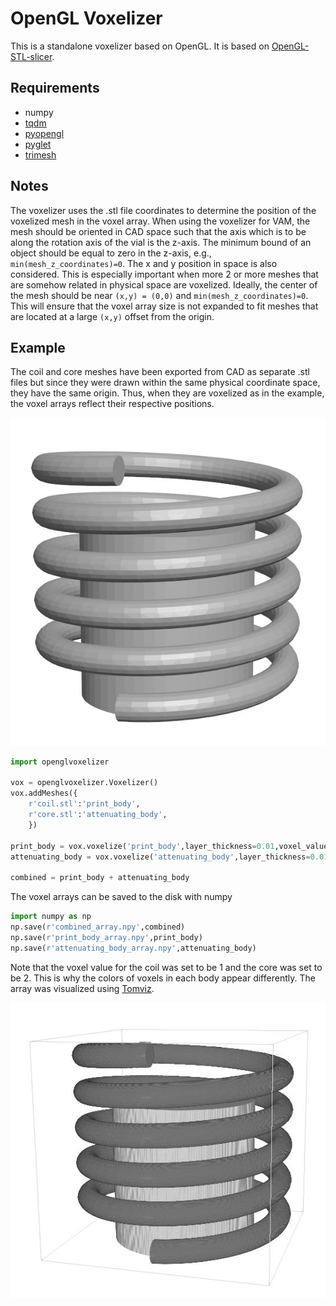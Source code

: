 # OpenGL Voxelizer

This is a standalone voxelizer based on OpenGL. It is based on [OpenGL-STL-slicer](https://github.com/3D-Printing-for-Microfluidics/OpenGL-STL-slicer).

## Requirements
- numpy
- [tqdm](https://anaconda.org/conda-forge/tqdm)
- [pyopengl](https://anaconda.org/anaconda/pyopengl)
- [pyglet](https://anaconda.org/conda-forge/pyglet)
- [trimesh](https://anaconda.org/conda-forge/trimesh)


## Notes

The voxelizer uses the .stl file coordinates to determine the position of the voxelized mesh in the voxel array. When using the voxelizer for VAM, the mesh should be oriented in CAD space such that the axis which is to be along the rotation axis of the vial is the z-axis.
The minimum bound of an object should be equal to zero in the z-axis, e.g., `min(mesh_z_coordinates)=0`. 
The x and y position in space is also considered. This is especially important when more 2 or more meshes that are somehow related in physical space are voxelized. 
Ideally, the center of the mesh should be near `(x,y) = (0,0)` and `min(mesh_z_coordinates)=0`. This will ensure that the voxel array size is not expanded to fit meshes that are located at a large `(x,y)` offset from the origin.

## Example

The coil and core meshes have been exported from CAD as separate .stl files but since they were drawn within the same physical coordinate space, they have the same origin. Thus, when they are voxelized as in the example, the voxel arrays reflect their respective positions.

![combined_stl](images/combined_stl.JPG)
``` python
import openglvoxelizer

vox = openglvoxelizer.Voxelizer()
vox.addMeshes({
    r'coil.stl':'print_body',
    r'core.stl':'attenuating_body',
    })

print_body = vox.voxelize('print_body',layer_thickness=0.01,voxel_value=1)
attenuating_body = vox.voxelize('attenuating_body',layer_thickness=0.01,voxel_value=2)

combined = print_body + attenuating_body
```

The voxel arrays can be saved to the disk with numpy
``` python
import numpy as np
np.save(r'combined_array.npy',combined)
np.save(r'print_body_array.npy',print_body)
np.save(r'attenuating_body_array.npy',attenuating_body)
```

Note that the voxel value for the coil was set to be 1 and the core was set to be 2. This is why the colors of voxels in each body appear differently. The array was visualized using [Tomviz](https://tomviz.org/).

![combined_array](images/combined_array.JPG)

